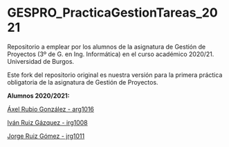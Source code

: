 
# GESPRO_PracticaGestionTareas_2021
Repositorio a emplear por los alumnos de la asignatura de Gestión de Proyectos (3º de G. en Ing. Informática) en el curso académico 2020/21. Universidad de Burgos.

Este fork del repositorio original es nuestra versión para la primera práctica obligatoria de la asignatura de Gestión de Proyectos.

**Alumnos 2020/2021:**

[Áxel Rubio González   -   arg1016](https://github.com/arg1016)

[Iván Ruiz Gázquez    -   irg1008](https://github.com/irg1008)

[Jorge Ruiz Gómez   -   jrg1011](https://github.com/jrg1011)
